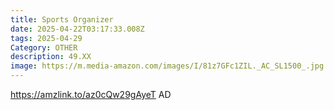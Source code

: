 ```yaml
---
title: Sports Organizer
date: 2025-04-22T03:17:33.008Z
tags: 2025-04-29
Category: OTHER
description: 49.XX
image: https://m.media-amazon.com/images/I/81z7GFc1ZIL._AC_SL1500_.jpg
---
```

https://amzlink.to/az0cQw29gAyeT      AD